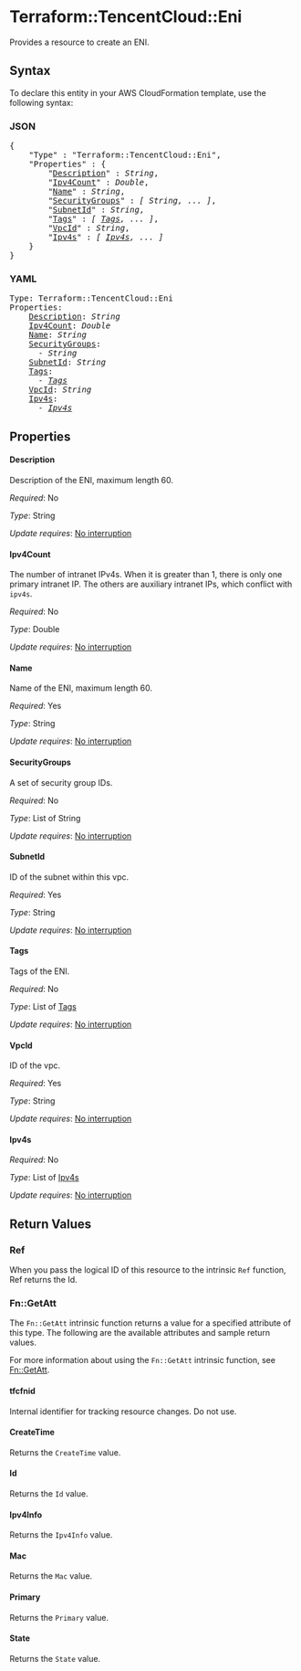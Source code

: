 # Terraform::TencentCloud::Eni

Provides a resource to create an ENI.

## Syntax

To declare this entity in your AWS CloudFormation template, use the following syntax:

### JSON

<pre>
{
    "Type" : "Terraform::TencentCloud::Eni",
    "Properties" : {
        "<a href="#description" title="Description">Description</a>" : <i>String</i>,
        "<a href="#ipv4count" title="Ipv4Count">Ipv4Count</a>" : <i>Double</i>,
        "<a href="#name" title="Name">Name</a>" : <i>String</i>,
        "<a href="#securitygroups" title="SecurityGroups">SecurityGroups</a>" : <i>[ String, ... ]</i>,
        "<a href="#subnetid" title="SubnetId">SubnetId</a>" : <i>String</i>,
        "<a href="#tags" title="Tags">Tags</a>" : <i>[ <a href="tags.md">Tags</a>, ... ]</i>,
        "<a href="#vpcid" title="VpcId">VpcId</a>" : <i>String</i>,
        "<a href="#ipv4s" title="Ipv4s">Ipv4s</a>" : <i>[ <a href="ipv4s.md">Ipv4s</a>, ... ]</i>
    }
}
</pre>

### YAML

<pre>
Type: Terraform::TencentCloud::Eni
Properties:
    <a href="#description" title="Description">Description</a>: <i>String</i>
    <a href="#ipv4count" title="Ipv4Count">Ipv4Count</a>: <i>Double</i>
    <a href="#name" title="Name">Name</a>: <i>String</i>
    <a href="#securitygroups" title="SecurityGroups">SecurityGroups</a>: <i>
      - String</i>
    <a href="#subnetid" title="SubnetId">SubnetId</a>: <i>String</i>
    <a href="#tags" title="Tags">Tags</a>: <i>
      - <a href="tags.md">Tags</a></i>
    <a href="#vpcid" title="VpcId">VpcId</a>: <i>String</i>
    <a href="#ipv4s" title="Ipv4s">Ipv4s</a>: <i>
      - <a href="ipv4s.md">Ipv4s</a></i>
</pre>

## Properties

#### Description

Description of the ENI, maximum length 60.

_Required_: No

_Type_: String

_Update requires_: [No interruption](https://docs.aws.amazon.com/AWSCloudFormation/latest/UserGuide/using-cfn-updating-stacks-update-behaviors.html#update-no-interrupt)

#### Ipv4Count

The number of intranet IPv4s. When it is greater than 1, there is only one primary intranet IP. The others are auxiliary intranet IPs, which conflict with `ipv4s`.

_Required_: No

_Type_: Double

_Update requires_: [No interruption](https://docs.aws.amazon.com/AWSCloudFormation/latest/UserGuide/using-cfn-updating-stacks-update-behaviors.html#update-no-interrupt)

#### Name

Name of the ENI, maximum length 60.

_Required_: Yes

_Type_: String

_Update requires_: [No interruption](https://docs.aws.amazon.com/AWSCloudFormation/latest/UserGuide/using-cfn-updating-stacks-update-behaviors.html#update-no-interrupt)

#### SecurityGroups

A set of security group IDs.

_Required_: No

_Type_: List of String

_Update requires_: [No interruption](https://docs.aws.amazon.com/AWSCloudFormation/latest/UserGuide/using-cfn-updating-stacks-update-behaviors.html#update-no-interrupt)

#### SubnetId

ID of the subnet within this vpc.

_Required_: Yes

_Type_: String

_Update requires_: [No interruption](https://docs.aws.amazon.com/AWSCloudFormation/latest/UserGuide/using-cfn-updating-stacks-update-behaviors.html#update-no-interrupt)

#### Tags

Tags of the ENI.

_Required_: No

_Type_: List of <a href="tags.md">Tags</a>

_Update requires_: [No interruption](https://docs.aws.amazon.com/AWSCloudFormation/latest/UserGuide/using-cfn-updating-stacks-update-behaviors.html#update-no-interrupt)

#### VpcId

ID of the vpc.

_Required_: Yes

_Type_: String

_Update requires_: [No interruption](https://docs.aws.amazon.com/AWSCloudFormation/latest/UserGuide/using-cfn-updating-stacks-update-behaviors.html#update-no-interrupt)

#### Ipv4s

_Required_: No

_Type_: List of <a href="ipv4s.md">Ipv4s</a>

_Update requires_: [No interruption](https://docs.aws.amazon.com/AWSCloudFormation/latest/UserGuide/using-cfn-updating-stacks-update-behaviors.html#update-no-interrupt)

## Return Values

### Ref

When you pass the logical ID of this resource to the intrinsic `Ref` function, Ref returns the Id.

### Fn::GetAtt

The `Fn::GetAtt` intrinsic function returns a value for a specified attribute of this type. The following are the available attributes and sample return values.

For more information about using the `Fn::GetAtt` intrinsic function, see [Fn::GetAtt](https://docs.aws.amazon.com/AWSCloudFormation/latest/UserGuide/intrinsic-function-reference-getatt.html).

#### tfcfnid

Internal identifier for tracking resource changes. Do not use.

#### CreateTime

Returns the <code>CreateTime</code> value.

#### Id

Returns the <code>Id</code> value.

#### Ipv4Info

Returns the <code>Ipv4Info</code> value.

#### Mac

Returns the <code>Mac</code> value.

#### Primary

Returns the <code>Primary</code> value.

#### State

Returns the <code>State</code> value.

